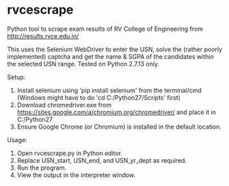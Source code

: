 # rvcescrape
Python tool to scrape exam results of RV College of Engineering from http://results.rvce.edu.in/

This uses the Selenium WebDriver to enter the USN, solve the (rather poorly implemented) captcha and get the name & SGPA of the candidates within the selected USN range. Tested on Python 2.7.13 only.

Setup:
1. Install selenium using 'pip install selenium' from the terminal/cmd (Windows might have to do 'cd C:/Python27/Scripts' first)
2. Download chromedriver.exe from https://sites.google.com/a/chromium.org/chromedriver/ and place it in C:/Python27
3. Ensure Google Chrome (or Chromium) is installed in the default location.

Usage:
1. Open rvcescrape.py in Python editor.
2. Replace USN_start, USN_end, and USN_yr_dept as required.
3. Run the program.
4. View the output in the interpreter window.
